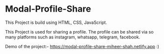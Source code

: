 # Modal-Profile-Share

This Project is build using HTML, CSS, JavaScript.

This Project is used for sharing a profile.
The profile can be shared via so many platforms such as instagram, whatsapp, telegram, facebook.

Demo of the project:- https://modal-profile-share-miheer-shah.netlify.app  :)
